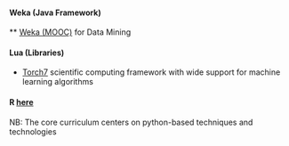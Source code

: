 #### **Weka (Java Framework)**

** [Weka (MOOC)](http://www.cs.waikato.ac.nz/ml/weka/mooc/dataminingwithweka/) for Data Mining

#### **Lua** (Libraries)
 * [Torch7](http://torch.ch/) scientific computing framework with wide support for machine learning algorithms

#### **R** [here](r-resources.md)

NB: The core curriculum centers on python-based techniques and technologies

